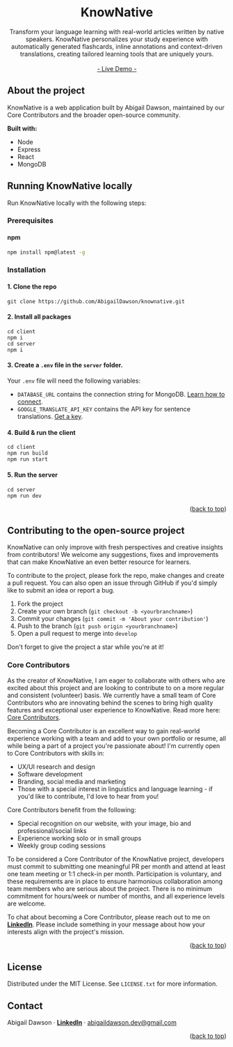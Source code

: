 <a name="readme-top"></a>
<br />

<div align="center">

  <h1 align="center">KnowNative</h1>

  <p align="center">
    Transform your language learning with real-world articles written by native speakers. KnowNative personalizes your study experience with automatically generated flashcards, inline annotations and context-driven translations, creating tailored learning tools that are uniquely yours.
    <br />
    <br />
    <a href="https://knownative.io" target="_blank">- Live Demo -</a>
  </p>
</div>

## About the project

KnowNative is a web application built by Abigail Dawson, maintained by our Core Contributors and the broader open-source community.

**Built with:**

- Node
- Express
- React
- MongoDB

## Running KnowNative locally

Run KnowNative locally with the following steps:

### Prerequisites

#### npm

```sh
npm install npm@latest -g
```

### Installation

#### 1. Clone the repo

```
git clone https://github.com/AbigailDawson/knownative.git
```

#### 2. Install all packages

```
cd client
npm i
cd server
npm i
```

#### 3. Create a `.env` file in the `server` folder.

Your `.env` file will need the following variables:

- `DATABASE_URL` contains the connection string for MongoDB. [Learn how to connect](https://www.mongodb.com/resources/products/fundamentals/mongodb-connection-string).
- `GOOGLE_TRANSLATE_API_KEY` contains the API key for sentence translations. [Get a key](https://cloud.google.com/translate/docs/setup).

#### 4. Build & run the client

```
cd client
npm run build
npm run start
```

#### 5. Run the server

```
cd server
npm run dev
```

<p align="right">(<a href="#readme-top">back to top</a>)</p>

## Contributing to the open-source project

KnowNative can only improve with fresh perspectives and creative insights from contributors! We welcome any suggestions, fixes and improvements that can make KnowNative an even better resource for learners.

To contribute to the project, please fork the repo, make changes and create a pull request. You can also open an issue through GitHub if you'd simply like to submit an idea or report a bug.

1. Fork the project
2. Create your own branch (`git checkout -b <yourbranchname>`)
3. Commit your changes (`git commit -m 'About your contribution'`)
4. Push to the branch (`git push origin <yourbranchname>`)
5. Open a pull request to merge into `develop`

Don't forget to give the project a star while you're at it!

### Core Contributors

As the creator of KnowNative, I am eager to collaborate with others who are excited about this project and are looking to contribute to on a more regular and consistent (volunteer) basis. We currently have a small team of Core Contributors who are innovating behind the scenes to bring high quality features and exceptional user experience to KnowNative. Read more here: <a href="https://knownative.io/contribute" target="_blank">Core Contributors</a>.

Becoming a Core Contributor is an excellent way to gain real-world experience working with a team and add to your own portfolio or resume, all while being a part of a project you're passionate about! I'm currently open to Core Contributors with skills in:

- UX/UI research and design
- Software development
- Branding, social media and marketing
- Those with a special interest in linguistics and language learning - if you'd like to contribute, I'd love to hear from you!

Core Contributors benefit from the following:

- Special recognition on our website, with your image, bio and professional/social links
- Experience working solo or in small groups
- Weekly group coding sessions

To be considered a Core Contributor of the KnowNative project, developers must commit to submitting one meaningful PR per month and attend at least one team meeting or 1:1 check-in per month. Participation is voluntary, and these requirements are in place to ensure harmonious collaboration among team members who are serious about the project. There is no minimum commitment for hours/week or number of months, and all experience levels are welcome.

To chat about becoming a Core Contributor, please reach out to me on [**LinkedIn**](https://www.linkedin.com/in/abigaildawsondev/). Please include something in your message about how your interests align with the project's mission.

<p align="right">(<a href="#readme-top">back to top</a>)</p>

## License

Distributed under the MIT License. See `LICENSE.txt` for more information.

## Contact

Abigail Dawson · [**LinkedIn**](https://www.linkedin.com/in/abigaildawsondev/) · abigaildawson.dev@gmail.com

<p align="right">(<a href="#readme-top">back to top</a>)</p>
